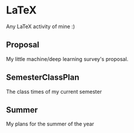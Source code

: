 # LaTeX

Any LaTeX activity of mine :)

## Proposal
My little machine/deep learning survey's proposal.

## SemesterClassPlan
The class times of my current semester

## Summer
My plans for the summer of the year
